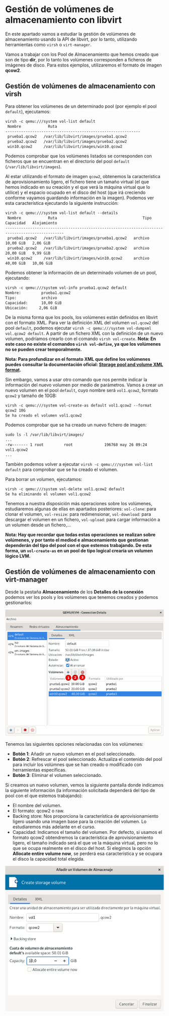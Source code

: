 # Gestión de volúmenes de almacenamiento con libvirt

En este apartado vamos a estudiar la gestión de volúmenes de almacenamiento usando la API de libvirt, por lo tanto, utilizando herramientas como `virsh` o `virt-manager`. 

Vamos a trabajar con los Pool de Almacenamiento que hemos creado que son de tipo **dir**, por lo tanto los volúmenes corresponden a ficheros de imágenes de disco. Para estos ejemplos, utilizaremos el formato de imagen **qcow2**.

## Gestión de volúmenes de almacenamiento con virsh

Para obtener los volúmenes de un determinado pool (por ejemplo el pool `default`), ejecutamos:

```
virsh -c qemu:///system vol-list default
 Nombre            Ruta
------------------------------------------------------------
 prueba1.qcow2   /var/lib/libvirt/images/prueba1.qcow2
 prueba2.qcow2   /var/lib/libvirt/images/prueba2.qcow2
 win10.qcow2     /var/lib/libvirt/images/win10.qcow2
```

Podemos comprobar que los volúmenes listados se corresponden con ficheros que se encuentran en el directorio del pool `default` (`/var/lib/libvirt/images`).

Al estar utilizando el formato de imagen `qcow2`, obtenemos la característica de aprovisionamiento ligero, el fichero tiene un tamaño virtual (el que hemos indicado en su creación y el que verá la máquina virtual que lo utilice) y el espacio ocupado en el disco del host (que irá creciendo conforme vayamos guardando información en la imagen). Podemos ver esta característica ejecutando la siguiente instrucción:

```
virsh -c qemu:///system vol-list default --details
 Nombre            Ruta                                      Tipo      Capacidad   Alojamiento
------------------------------------------------------------------------------------------------
 prueba1.qcow2   /var/lib/libvirt/images/prueba1.qcow2   archivo   10,00 GiB   2,06 GiB
 prueba2.qcow2   /var/lib/libvirt/images/prueba2.qcow2   archivo   20,00 GiB   9,99 GiB
 win10.qcow2     /var/lib/libvirt/images/win10.qcow2     archivo   40,00 GiB   10,06 GiB

```

Podemos obtener la información de un determinado volumen de un pool, ejecutando:

```
virsh -c qemu:///system vol-info prueba1.qcow2 default
Nombre:         prueba1.qcow2
Tipo:           archivo
Capacidad:      10,00 GiB
Ubicación:     2,06 GiB
```

De la misma forma que los pools, los volúmenes están definidos en libvirt con el formato XML. Para ver la definición XML del volumen `vol.qcow2` del pool `default`, podemos ejecutar `virsh -c qemu:///system vol-dumpxml vol.qcow2 default`. A partir de un fichero XML con la definición de un nuevo volumen, podríamos crearlo con el comando `virsh vol-create`. **Nota: En este caso no existe el comandos `virsh vol-define`, ya que los volúmenes no se pueden crear temporalmente.**

**Nota: Para profundizar en el formato XML que define los volúmenes puedes consultar la documentación oficial: [Storage pool and volume XML format](https://libvirt.org/formatstorage.html).**

Sin embargo, vamos a usar otro comando que nos permite indicar la información del nuevo volumen por medio de parámetros. Vamos a crear un nuevo volumen en el pool `default`, cuyo nombre será `vol1.qcow2`, formato `qcow2` y tamaño de 10GB:

```
virsh -c qemu:///system vol-create-as default vol1.qcow2 --format qcow2 10G 
Se ha creado el volumen vol1.qcow2
```

Podemos comprobar que se ha creado un nuevo fichero de imagen:

```
sudo ls -l /var/lib/libvirt/images/
...
-rw------- 1 root         root              196768 may 26 09:24 vol1.qcow2
...
```

También podemos volver a ejecutar `virsh -c qemu:///system vol-list default` para comprobar que se ha creado el volumen.

Para borrar un volumen, ejecutamos:

```
virsh -c qemu:///system vol-delete vol1.qcow2 default
Se ha eliminando el volumen vol1.qcow2
```

Tenemos a nuestra disposición más operaciones sobre los volúmenes, estudiaremos algunas de ellas en apartados posteriores: `vol-clone`: para clonar el volumen, `vol-resize`: para redimensionar, `vol-download`: para descargar el volumen en un fichero, `vol-upload`: para cargar información a un volumen desde un fichero,...

**Nota: Hay que recordar que todas estas operaciones se realizan sobre volúmenes, y por tanto el mediod e almacenamiento que gestionan dependerán del tipo del pool con el que estemos trabajando. De esta forma, un `vol-create-as` en un pool de tipo logical crearía un volumen lógico LVM.**

## Gestión de volúmenes de almacenamiento con virt-manager

Desde la pestaña **Almacenamiento** de los **Detalles de la conexión** podemos ver los pools y los volúmenes que tenemos creados y podemos gestionarlos:

![volumen](img/volumen1.png)

Tenemos las siguientes opciones relacionadas con los volúmenes:

* **Botón 1**: Añadir un nuevo volumen en el pool seleccionado.
* **Botón 2**: Refrescar el pool seleccionado. Actualiza el contenido del pool para incluir los volúmnes que se han creado o modificado con herramientas específicas.
* **Botón 3**: Eliminar el volumen seleccionado.

Si creamos un nuevo volumen, vemos la siguiente pantalla donde indicamos la siguiente información (la información solicitada dependerá del tipo de pool con el que estemos trabajando):

* El nombre del volumen.
* El formato: qcow2 o raw.
* Backing store: Nos proporciona la característica de aprovisionamiento ligero usando una imagen base para la creación del volumen. Lo estudiaremos más adelante en el curso.
* Capacidad: Indicamos el tamaño del volumen. Por defecto, si usamos el formato qcow2 obtendremos la característica de aprovisionamiento ligero, el tamaño indicado será el que ve la máquina virtual, pero no lo que se ocupa realmente en el disco del host. Si elegimos la opción **Allocate entire volume now**, se perderá esa característica y se ocupara el disco la capacidad total elegida.

![volumen](img/volumen2.png)
